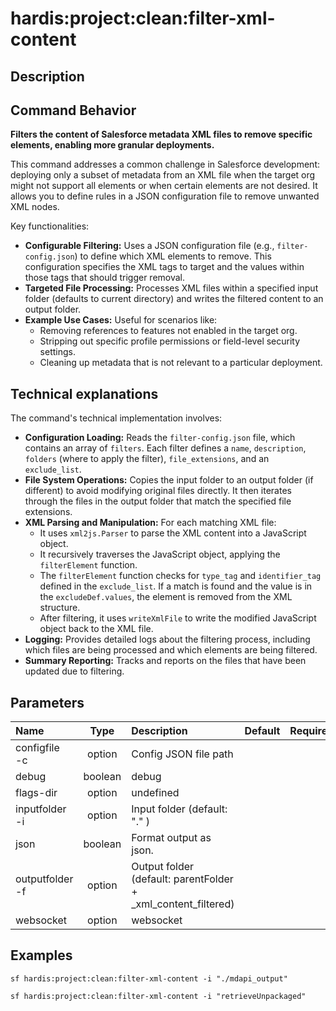 <!-- This file has been generated with command 'sf hardis:doc:plugin:generate'. Please do not update it manually or it may be overwritten -->
# hardis:project:clean:filter-xml-content

## Description


## Command Behavior

**Filters the content of Salesforce metadata XML files to remove specific elements, enabling more granular deployments.**

This command addresses a common challenge in Salesforce development: deploying only a subset of metadata from an XML file when the target org might not support all elements or when certain elements are not desired. It allows you to define rules in a JSON configuration file to remove unwanted XML nodes.

Key functionalities:

- **Configurable Filtering:** Uses a JSON configuration file (e.g., `filter-config.json`) to define which XML elements to remove. This configuration specifies the XML tags to target and the values within those tags that should trigger removal.
- **Targeted File Processing:** Processes XML files within a specified input folder (defaults to current directory) and writes the filtered content to an output folder.
- **Example Use Cases:** Useful for scenarios like:
  - Removing references to features not enabled in the target org.
  - Stripping out specific profile permissions or field-level security settings.
  - Cleaning up metadata that is not relevant to a particular deployment.

## Technical explanations

The command's technical implementation involves:

- **Configuration Loading:** Reads the `filter-config.json` file, which contains an array of `filters`. Each filter defines a `name`, `description`, `folders` (where to apply the filter), `file_extensions`, and an `exclude_list`.
- **File System Operations:** Copies the input folder to an output folder (if different) to avoid modifying original files directly. It then iterates through the files in the output folder that match the specified file extensions.
- **XML Parsing and Manipulation:** For each matching XML file:
  - It uses `xml2js.Parser` to parse the XML content into a JavaScript object.
  - It recursively traverses the JavaScript object, applying the `filterElement` function.
  - The `filterElement` function checks for `type_tag` and `identifier_tag` defined in the `exclude_list`. If a match is found and the value is in the `excludeDef.values`, the element is removed from the XML structure.
  - After filtering, it uses `writeXmlFile` to write the modified JavaScript object back to the XML file.
- **Logging:** Provides detailed logs about the filtering process, including which files are being processed and which elements are being filtered.
- **Summary Reporting:** Tracks and reports on the files that have been updated due to filtering.


## Parameters

|Name|Type|Description|Default|Required|Options|
|:---|:--:|:----------|:-----:|:------:|:-----:|
|configfile<br/>-c|option|Config JSON file path||||
|debug|boolean|debug||||
|flags-dir|option|undefined||||
|inputfolder<br/>-i|option|Input folder (default: "." )||||
|json|boolean|Format output as json.||||
|outputfolder<br/>-f|option|Output folder (default: parentFolder + _xml_content_filtered)||||
|websocket|option|websocket||||

## Examples

```shell
sf hardis:project:clean:filter-xml-content -i "./mdapi_output"
```

```shell
sf hardis:project:clean:filter-xml-content -i "retrieveUnpackaged"
```


